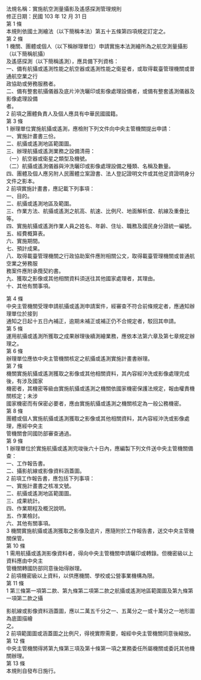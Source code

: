 法規名稱：實施航空測量攝影及遙感探測管理規則  
修正日期：民國 103 年 12 月 31 日  
第 1 條  
本規則依國土測繪法（以下簡稱本法）第五十五條第四項規定訂定之。  
第 2 條  
1 機關、團體或個人（以下稱辦理單位）申請實施本法測繪所為之航空測量攝影（以下簡稱航攝）  
及遙感探測（以下簡稱遙測），應具備下列資格：  
一、備有航攝或遙測性能之航空器或遙測性能之衛星者，或取得載臺管理機關或普通航空業之行  
政協助或勞務服務者。  
二、備有整套航攝儀器及底片沖洗曬印或影像處理設備者，或備有整套遙測儀器及影像處理設備  
者。  
2 前項之團體負責人及個人應具有中華民國國籍。  
第 3 條  
1 辦理單位實施航攝或遙測，應檢附下列文件向中央主管機關提出申請：  
一、實施計畫書三份。  
二、航攝或遙測地區範圍圖。  
三、辦理航攝或遙測業務之設備清冊：  
（一）航空器或衛星之類型及機號。  
（二）航攝或遙測儀器與沖洗曬印或影像處理設備之種類、名稱及數量。  
四、團體及個人應另附人民團體立案證書、法人登記證明文件或其他足資證明身分文件之影本。  
2 前項實施計畫書，應記載下列事項：  
一、目的。  
二、航攝或遙測地區及範圍。  
三、作業方法、航攝或遙測之航高、航速、比例尺、地面解析度、航線及重疊比等。  
四、實施航攝或遙測作業人員之姓名、年齡、住址、職務及國民身分證統一編號。  
五、經費概算表。  
六、實施期間。  
七、預計成果。  
八、取得載臺管理機關之行政協助案件應附相關公文，取得載臺管理機關或普通航空業之勞務服  
務案件應附承攬契約書。  
九、獲取之影像或其他相關資料須送往其他國家處理者，其理由。  
十、其他有關事項。  


第 4 條  
中央主管機關受理申請航攝或遙測申請案件，經審查不符合前條規定者，應通知辦理單位於接到  
通知之日起十五日內補正，逾期未補正或補正仍不合規定者，駁回其申請。  
第 5 條  
運用航攝或遙測所獲取之成果辦理後續測繪業務，應依本法第六章及第七章規定辦理之。  
第 6 條  
辦理單位應依中央主管機關核定之航攝或遙測實施計畫書辦理。  
第 7 條  
機關實施航攝或遙測獲取之影像或其他相關資料，其內容經沖洗或影像處理完成後，有涉及國家  
機密者，其機密等級由實施航攝或遙測之機關依國家機密保護法規定，報由權責機關核定；未涉  
國家機密而有保密必要者，應由實施航攝或遙測之機關核定為一般公務機密。  
第 8 條  
團體或個人實施航攝或遙測獲取之影像或其他相關資料，其內容經沖洗或影像處理，應經中央主  
管機關會同國防部審查通過。  
第 9 條  
1 辦理單位於實施航攝或遙測完竣後六十日內，應編製下列文件送中央主管機關備查：  
一、工作報告書。  
二、攝影航線或影像資料涵蓋圖。  
2 前項工作報告書，應包括下列事項：  
一、實施計畫書之核准文號。  
二、航攝或遙測地區範圍圖。  
三、成果統計。  
四、作業期程及概況說明。  
五、作業檢討。  
六、其他有關事項。  
3 機關實施航攝或遙測獲取之影像及底片，應隨附於工作報告書，送交中央主管機關保管。  
第 10 條  
1 需用航攝或遙測影像資料者，得向中央主管機關申請曬印或轉錄。但機密級以上資料應由中央主  
管機關轉國防部同意後始得辦理。  
2 前項機密級以上資料，以供應機關、學校或公營事業機構為限。  
第 11 條  
1 第三條第一項第二款、第九條第二項第二款之航攝或遙測地區範圍圖及第九條第一項第二款之攝  


影航線或影像資料涵蓋圖，應以二萬五千分之一、五萬分之一或十萬分之一地形圖為底圖描繪  
之。  
2 前項範圍圖或涵蓋圖之比例尺，得視實際需要，報經中央主管機關同意後縮放。  
第 12 條  
中央主管機關得將第九條第三項及第十條第一項之業務委任所屬機關或委託其他機關辦理。  
第 13 條  
本規則自發布日施行。  


